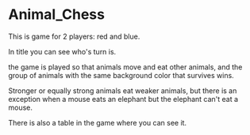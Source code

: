 # Animal_Chess

This is game for 2 players:
red and blue.

In title you can see who's turn is.

the game is played so that animals move and eat other animals,
and the group of animals with the same background color that survives wins.

Stronger or equally strong animals eat weaker animals, but there is an exception
when a mouse eats an elephant but the elephant can't eat a mouse.

There is also a table in the game where you can see it.

